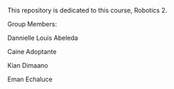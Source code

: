 This repository is dedicated to this course, Robotics 2.

Group Members:

Dannielle Louis Abeleda

Caine Adoptante

Kian Dimaano

Eman Echaluce
